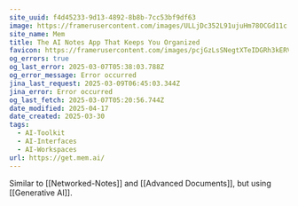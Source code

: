 ```yaml
---
site_uuid: f4d45233-9d13-4892-8b8b-7cc53bf9df63
image: https://framerusercontent.com/images/ULLjDc352L91ujuHm78OCGd11c.png
site_name: Mem
title: The AI Notes App That Keeps You Organized
favicon: https://framerusercontent.com/images/pcjGzLsSNegtXTeIDGRh3kERV4Y.png
og_errors: true
og_last_error: 2025-03-07T05:38:03.788Z
og_error_message: Error occurred
jina_last_request: 2025-03-09T06:45:03.344Z
jina_error: Error occurred
og_last_fetch: 2025-03-07T05:20:56.744Z
date_modified: 2025-04-17
date_created: 2025-03-30
tags:
  - AI-Toolkit
  - AI-Interfaces
  - AI-Workspaces
url: https://get.mem.ai/
---
```
































































































Similar to [[Networked-Notes]] and [[Advanced Documents]], but using [[Generative AI]].
